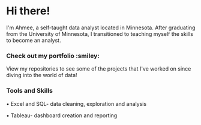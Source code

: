 <h1 align="left">Hi there!</h1>
<p>I'm Ahmee, a self-taught data analyst located in Minnesota. After graduating from the University of Minnesota, I transitioned to teaching myself the skills to become an analyst.

<h3 align="left">Check out my portfolio :smiley:</h3>
<p>View my repositories to see some of the projects that I've worked on since diving into the world of data!

<h3 align="left">Tools and Skills</h3>
<p>&bull; Excel and SQL- data cleaning, exploration and analysis
<p>&bull; Tableau- dashboard creation and reporting
